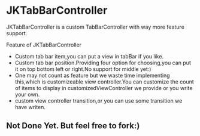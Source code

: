 JKTabBarController
==================

JKTabBarController is a custom TabBarController with way more feature support.

Feature of JKTabBarController

 * Custom tab bar item,you can put a view in tabBar if you like.
 * Custom tab bar position.Providing four option for choosing,you can put it on top bottom left or right.No support for middle yet:)
 * One may not count as feature but we waste time implementing this,which is customizeable view controller.You can customize the count of items to display in customizedViewController we provide or you write your own.
 * custom view controller transition,or you can use some transition we have writen.
 
 
## Not Done Yet. But feel free to fork:)